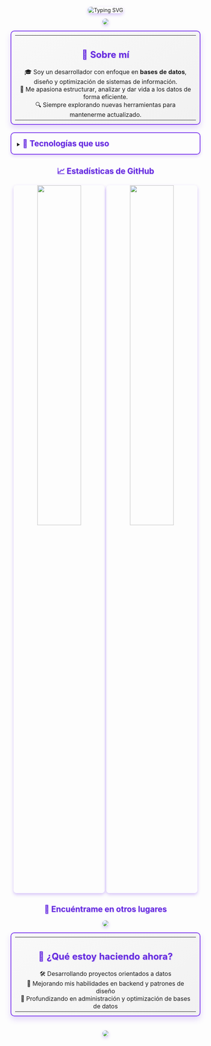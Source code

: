 <div align="center">
  <img src="https://readme-typing-svg.herokuapp.com?font=Fira+Code&weight=600&size=22&duration=2000&pause=1000&color=7C3AED&center=true&vCenter=true&width=500&lines=%F0%9F%91%8B+%C2%A1Hola!+Soy+Jorge;Desarrollador+orientado+a+bases+de+datos;Amante+de+la+optimización+y+la+eficiencia;SQL+%7C+MongoDB+%7C+MySQL+%7C+Tailwind+CSS" alt="Typing SVG" />
</div>

<p align="center">
  <img src="https://img.shields.io/badge/Base%20de%20datos-Especialista-7C3AED?style=for-the-badge&logo=databricks&logoColor=white">
</p>

<table align="center" border="0"><tr><td>
  <h2 align="center">🧠 Sobre mí</h2>
  <div align="center">
    🎓 Soy un desarrollador con enfoque en <b>bases de datos</b>, diseño y optimización de sistemas de información.<br>
    📌 Me apasiona estructurar, analizar y dar vida a los datos de forma eficiente.<br>
    🔍 Siempre explorando nuevas herramientas para mantenerme actualizado.
  </div>
</td></tr></table>

<details>
  <summary><h2>🚀 Tecnologías que uso</h2></summary>
  <div align="center">
    <h3>💻 Lenguajes</h3>
    <img src="https://img.shields.io/badge/C++-00599C?style=for-the-badge&logo=cplusplus&logoColor=white&border=7C3AED" />
    <img src="https://img.shields.io/badge/JavaScript-F7DF1E?style=for-the-badge&logo=javascript&logoColor=black&border=7C3AED" />
    
    <h3>🛠️ Herramientas y Frameworks</h3>
    <img src="https://img.shields.io/badge/VS_Code-007ACC?style=for-the-badge&logo=visual-studio-code&logoColor=white&border=7C3AED" />
    <img src="https://img.shields.io/badge/Tailwind_CSS-38B2AC?style=for-the-badge&logo=tailwind-css&logoColor=white&border=7C3AED" />
    
    <h3>🗄️ Bases de Datos</h3>
    <img src="https://img.shields.io/badge/MySQL-4479A1?style=for-the-badge&logo=mysql&logoColor=white&border=7C3AED" />
    <img src="https://img.shields.io/badge/SQL_Server-CC2927?style=for-the-badge&logo=microsoftsqlserver&logoColor=white&border=7C3AED" />
    <img src="https://img.shields.io/badge/MongoDB-47A248?style=for-the-badge&logo=mongodb&logoColor=white&border=7C3AED" />
  </div>
</details>

<div align="center">
  <h2>📈 Estadísticas de GitHub</h2>
  <img width="48%" src="https://github-readme-stats.vercel.app/api?username=Japaricio2004&show_icons=true&theme=tokyonight&border_radius=10&custom_title=Estadísticas+de+Jorge&border_color=7C3AED&ring_color=7C3AED&hide_border=false" />
  <img width="48%" src="https://github-readme-streak-stats.herokuapp.com?user=Japaricio2004&theme=tokyonight&date_format=M%20j%5B%2C%20Y%5D&fire=F97316&sideNums=7C3AED&border=7C3AED&stroke=7C3AED" />
</div>

<div align="center">
  <h2>🔗 Encuéntrame en otros lugares</h2>
  <a href="https://www.linkedin.com/in/jorge-luis-aparicio-alvarez-485277211/">
    <img src="https://img.shields.io/badge/LinkedIn-%230077B5?style=for-the-badge&logo=linkedin&logoColor=white&border=7C3AED" />
  </a>
</div>

<table align="center" border="0"><tr><td>
  <h2 align="center">📌 ¿Qué estoy haciendo ahora?</h2>
  <div align="center">
    🛠️ Desarrollando proyectos orientados a datos<br>
    🧩 Mejorando mis habilidades en backend y patrones de diseño<br>
    🌱 Profundizando en administración y optimización de bases de datos
  </div>
</td></tr></table>

<div align="center">
  <br>
  <img src="https://komarev.com/ghpvc/?username=Japaricio2004&style=flat-square&label=Vistas+al+perfil&color=7C3AED" />
</div>

<!-- Efecto 3D con bordes y sombras aplicados a través de CSS personalizado -->
<style>
  img {
    border-radius: 8px;
    box-shadow: 0 4px 8px rgba(124, 58, 237, 0.3);
    transition: transform 0.3s ease;
  }
  img:hover {
    transform: translateY(-5px);
    box-shadow: 0 8px 16px rgba(124, 58, 237, 0.5);
  }
  table {
    border: 2px solid #7C3AED;
    border-radius: 10px;
    padding: 10px;
    box-shadow: 0 8px 16px rgba(124, 58, 237, 0.2);
    margin-bottom: 20px;
    background: linear-gradient(145deg, #f9f9f9, #f1f1f1);
  }
  h2 {
    text-shadow: 1px 1px 2px rgba(124, 58, 237, 0.3);
    color: #6429df;
  }
  details {
    border: 2px solid #7C3AED;
    border-radius: 10px;
    padding: 15px;
    margin-bottom: 20px;
    box-shadow: 0 4px 8px rgba(124, 58, 237, 0.2);
  }
  summary h2 {
    display: inline;
    cursor: pointer;
  }
</style>

